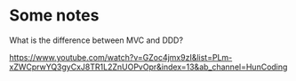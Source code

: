 # Some notes

What is the difference between MVC and DDD?

https://www.youtube.com/watch?v=GZoc4jmx9zI&list=PLm-xZWCprwYQ3gyCxJ8TR1L2ZnUOPvOpr&index=13&ab_channel=HunCoding

